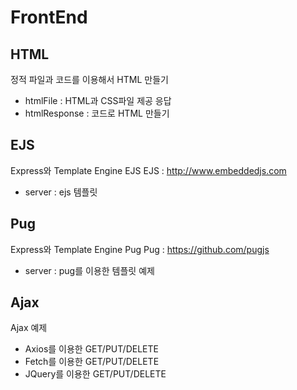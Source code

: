 # FrontEnd

## HTML
정적 파일과 코드를 이용해서 HTML 만들기

- htmlFile : HTML과 CSS파일 제공 응답
- htmlResponse : 코드로 HTML 만들기 

## EJS
Express와 Template Engine EJS
EJS : <http://www.embeddedjs.com>

* server : ejs 템플릿


## Pug
Express와 Template Engine Pug
Pug : <https://github.com/pugjs>

* server : pug를 이용한 템플릿 예제

## Ajax

Ajax 예제

- Axios를 이용한 GET/PUT/DELETE
- Fetch를 이용한 GET/PUT/DELETE
- JQuery를 이용한 GET/PUT/DELETE